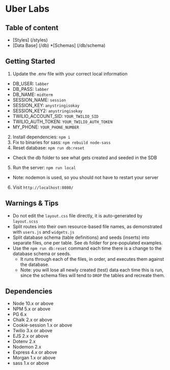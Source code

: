 # Uber Labs

## Table of content
* [Styles] (/styles)
* [Data Base] (/db)
  *[Schemas] (/db/schema)

## Getting Started

1. Update the .env file with your correct local information 
  - DB_USER: `labber` 
  - DB_PASS: `labber` 
  - DB_NAME: `midterm`
  - SESSION_NAME: `session`
  - SESSION_KEY: `anystringisokay`
  - SESSION_KEY2: `anystringisokay`
  - TWILIO_ACCOUNT_SID: `YOUR_TWILIO_SID`
  - TWILIO_AUTH_TOKEN: `YOUR_TWILIO_AUTH_TOKEN`
  - MY_PHONE: `YOUR_PHONE_NUMBER`
2. Install dependencies: `npm i`
3. Fix to binaries for sass: `npm rebuild node-sass`
4. Reset database: `npm run db:reset`
  - Check the db folder to see what gets created and seeded in the SDB
5. Run the server: `npm run local`
  - Note: nodemon is used, so you should not have to restart your server
6. Visit `http://localhost:8080/`

## Warnings & Tips

- Do not edit the `layout.css` file directly, it is auto-generated by `layout.scss`
- Split routes into their own resource-based file names, as demonstrated with `users.js` and `widgets.js`
- Split database schema (table definitions) and seeds (inserts) into separate files, one per table. See `db` folder for pre-populated examples. 
- Use the `npm run db:reset` command each time there is a change to the database schema or seeds. 
  - It runs through each of the files, in order, and executes them against the database. 
  - Note: you will lose all newly created (test) data each time this is run, since the schema files will tend to `DROP` the tables and recreate them.

## Dependencies

- Node 10.x or above
- NPM 5.x or above
- PG 6.x
- Chalk 2.x or above
- Cookie-session 1.x or above
- Twilio 3.x or above
- EJS 2.x or above
- Dotenv 2.x
- Nodemon 2.x
- Express 4.x or above
- Morgan 1.x or above
- sass 1.x or above
